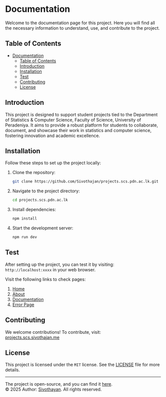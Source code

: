 # Documentation

Welcome to the documentation page for this project. Here you will find all the necessary information to understand, use, and contribute to the project.

## Table of Contents
- [Documentation](#documentation)
  - [Table of Contents](#table-of-contents)
  - [Introduction](#introduction)
  - [Installation](#installation)
  - [Test](#test)
  - [Contributing](#contributing)
  - [License](#license)

## Introduction
This project is designed to support student projects tied to the Department of Statistics & Computer Science, Faculty of Science, University of Peradeniya. It aims to provide a robust platform for students to collaborate, document, and showcase their work in statistics and computer science, fostering innovation and academic excellence.

## Installation
Follow these steps to set up the project locally:
1. Clone the repository:  
    ```bash
    git clone https://github.com/Sivothajan/projects.scs.pdn.ac.lk.git
    ```
2. Navigate to the project directory:  
    ```bash
    cd projects.scs.pdn.ac.lk
    ```
3. Install dependencies:  
    ```bash
    npm install
    ```
4. Start the development server:  
    ```bash
    npm run dev
    ```

## Test
After setting up the project, you can test it by visiting:  
`http://localhost:xxxx` in your web browser.

Visit the following links to check pages:
1. [Home](http://localhost:xxxx/)
2. [About](http://localhost:xxxx/about)
3. [Documentation](http://localhost:xxxx/documentation)
4. [Error Page](http://localhost:xxxx/404)

## Contributing
We welcome contributions! To contribute, visit:  
[projects.scs.sivothajan.me](https://gh.sivothajan.me/projects.scs.sivothajan.me)

## License
This project is licensed under the `MIT` license. See the [LICENSE](./LICENSE) file for more details.

---

The project is open-source, and you can find it [here](https://gh.sivothajan.me/projects.scs.pdn.ac.lk).  
© 2025 Author: [Sivothayan](https://sivothajan.me/#from-scs.projects.site). All rights reserved.  